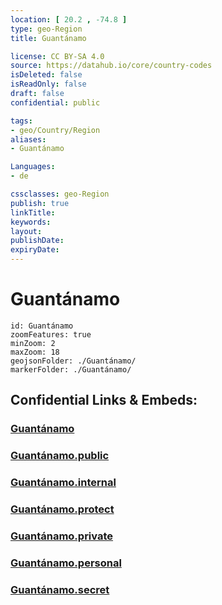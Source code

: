 ```yaml
---
location: [ 20.2 , -74.8 ] 
type: geo-Region
title: Guantánamo

license: CC BY-SA 4.0
source: https://datahub.io/core/country-codes
isDeleted: false
isReadOnly: false
draft: false
confidential: public

tags:
- geo/Country/Region
aliases:
- Guantánamo

Languages:
- de

cssclasses: geo-Region
publish: true
linkTitle: 
keywords: 
layout: 
publishDate: 
expiryDate: 
---
```


# Guantánamo

```leaflet
id: Guantánamo
zoomFeatures: true 
minZoom: 2 
maxZoom: 18
geojsonFolder: ./Guantánamo/
markerFolder: ./Guantánamo/
```


## Confidential Links & Embeds: 

### [Guantánamo](/_Standards/Earth/Continent/America~Caribbean/Cuba/provinces~Cuba/Guantánamo.md) 

### [Guantánamo.public](/_public/Earth/Continent/America~Caribbean/Cuba/provinces~Cuba/Guantánamo.public.md) 

### [Guantánamo.internal](/_internal/Earth/Continent/America~Caribbean/Cuba/provinces~Cuba/Guantánamo.internal.md) 

### [Guantánamo.protect](/_protect/Earth/Continent/America~Caribbean/Cuba/provinces~Cuba/Guantánamo.protect.md) 

### [Guantánamo.private](/_private/Earth/Continent/America~Caribbean/Cuba/provinces~Cuba/Guantánamo.private.md) 

### [Guantánamo.personal](/_personal/Earth/Continent/America~Caribbean/Cuba/provinces~Cuba/Guantánamo.personal.md) 

### [Guantánamo.secret](/_secret/Earth/Continent/America~Caribbean/Cuba/provinces~Cuba/Guantánamo.secret.md)

